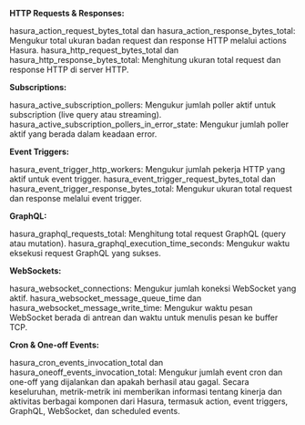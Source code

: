 **HTTP Requests & Responses:**

hasura_action_request_bytes_total dan hasura_action_response_bytes_total: Mengukur total ukuran badan request dan response HTTP melalui actions Hasura.
hasura_http_request_bytes_total dan hasura_http_response_bytes_total: Menghitung ukuran total request dan response HTTP di server HTTP.

**Subscriptions:**

hasura_active_subscription_pollers: Mengukur jumlah poller aktif untuk subscription (live query atau streaming).
hasura_active_subscription_pollers_in_error_state: Mengukur jumlah poller aktif yang berada dalam keadaan error.

**Event Triggers:**

hasura_event_trigger_http_workers: Mengukur jumlah pekerja HTTP yang aktif untuk event trigger.
hasura_event_trigger_request_bytes_total dan hasura_event_trigger_response_bytes_total: Mengukur ukuran total request dan response melalui event trigger.

**GraphQL:**

hasura_graphql_requests_total: Menghitung total request GraphQL (query atau mutation).
hasura_graphql_execution_time_seconds: Mengukur waktu eksekusi request GraphQL yang sukses.

**WebSockets:**

hasura_websocket_connections: Mengukur jumlah koneksi WebSocket yang aktif.
hasura_websocket_message_queue_time dan hasura_websocket_message_write_time: Mengukur waktu pesan WebSocket berada di antrean dan waktu untuk menulis pesan ke buffer TCP.

**Cron & One-off Events:**

hasura_cron_events_invocation_total dan hasura_oneoff_events_invocation_total: Mengukur jumlah event cron dan one-off yang dijalankan dan apakah berhasil atau gagal.
Secara keseluruhan, metrik-metrik ini memberikan informasi tentang kinerja dan aktivitas berbagai komponen dari Hasura, termasuk action, event triggers, GraphQL, WebSocket, dan scheduled events.
